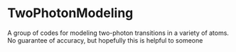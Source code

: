 ﻿# TwoPhotonModeling

A group of codes for modeling two-photon transitions in a variety of atoms. No guarantee of accuracy, but hopefully this is helpful to someone
